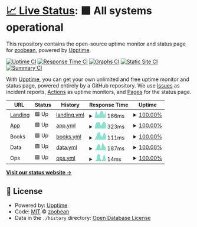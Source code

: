 # [📈 Live Status](https://zoobean.github.io/status): <!--live status--> **🟩 All systems operational**

This repository contains the open-source uptime monitor and status page for [zoobean](https://zoobean.github.io/status), powered by [Upptime](https://github.com/upptime/upptime).

[![Uptime CI](https://github.com/zoobean/status/workflows/Uptime%20CI/badge.svg)](https://github.com/zoobean/status/actions?query=workflow%3A%22Uptime+CI%22)
[![Response Time CI](https://github.com/zoobean/status/workflows/Response%20Time%20CI/badge.svg)](https://github.com/zoobean/status/actions?query=workflow%3A%22Response+Time+CI%22)
[![Graphs CI](https://github.com/zoobean/status/workflows/Graphs%20CI/badge.svg)](https://github.com/zoobean/status/actions?query=workflow%3A%22Graphs+CI%22)
[![Static Site CI](https://github.com/zoobean/status/workflows/Static%20Site%20CI/badge.svg)](https://github.com/zoobean/status/actions?query=workflow%3A%22Static+Site+CI%22)
[![Summary CI](https://github.com/zoobean/status/workflows/Summary%20CI/badge.svg)](https://github.com/zoobean/status/actions?query=workflow%3A%22Summary+CI%22)

With [Upptime](https://upptime.js.org), you can get your own unlimited and free uptime monitor and status page, powered entirely by a GitHub repository. We use [Issues](https://github.com/zoobean/status/issues) as incident reports, [Actions](https://github.com/zoobean/status/actions) as uptime monitors, and [Pages](https://zoobean.github.io/status) for the status page.

<!--start: status pages-->
<!-- This summary is generated by Upptime (https://github.com/upptime/upptime) -->
<!-- Do not edit this manually, your changes will be overwritten -->
<!-- prettier-ignore -->
| URL | Status | History | Response Time | Uptime |
| --- | ------ | ------- | ------------- | ------ |
| <img alt="" src="https://icons.duckduckgo.com/ip3/www.beanstack.com.ico" height="13"> [Landing](https://www.beanstack.com/) | 🟩 Up | [landing.yml](https://github.com/zoobean/status/commits/HEAD/history/landing.yml) | <details><summary><img alt="Response time graph" src="./graphs/landing/response-time-week.png" height="20"> 166ms</summary><br><a href="https://zoobean.github.io/status/history/landing"><img alt="Response time 199" src="https://img.shields.io/endpoint?url=https%3A%2F%2Fraw.githubusercontent.com%2Fzoobean%2Fstatus%2FHEAD%2Fapi%2Flanding%2Fresponse-time.json"></a><br><a href="https://zoobean.github.io/status/history/landing"><img alt="24-hour response time 187" src="https://img.shields.io/endpoint?url=https%3A%2F%2Fraw.githubusercontent.com%2Fzoobean%2Fstatus%2FHEAD%2Fapi%2Flanding%2Fresponse-time-day.json"></a><br><a href="https://zoobean.github.io/status/history/landing"><img alt="7-day response time 166" src="https://img.shields.io/endpoint?url=https%3A%2F%2Fraw.githubusercontent.com%2Fzoobean%2Fstatus%2FHEAD%2Fapi%2Flanding%2Fresponse-time-week.json"></a><br><a href="https://zoobean.github.io/status/history/landing"><img alt="30-day response time 193" src="https://img.shields.io/endpoint?url=https%3A%2F%2Fraw.githubusercontent.com%2Fzoobean%2Fstatus%2FHEAD%2Fapi%2Flanding%2Fresponse-time-month.json"></a><br><a href="https://zoobean.github.io/status/history/landing"><img alt="1-year response time 199" src="https://img.shields.io/endpoint?url=https%3A%2F%2Fraw.githubusercontent.com%2Fzoobean%2Fstatus%2FHEAD%2Fapi%2Flanding%2Fresponse-time-year.json"></a></details> | <details><summary><a href="https://zoobean.github.io/status/history/landing">100.00%</a></summary><a href="https://zoobean.github.io/status/history/landing"><img alt="All-time uptime 100.00%" src="https://img.shields.io/endpoint?url=https%3A%2F%2Fraw.githubusercontent.com%2Fzoobean%2Fstatus%2FHEAD%2Fapi%2Flanding%2Fuptime.json"></a><br><a href="https://zoobean.github.io/status/history/landing"><img alt="24-hour uptime 100.00%" src="https://img.shields.io/endpoint?url=https%3A%2F%2Fraw.githubusercontent.com%2Fzoobean%2Fstatus%2FHEAD%2Fapi%2Flanding%2Fuptime-day.json"></a><br><a href="https://zoobean.github.io/status/history/landing"><img alt="7-day uptime 100.00%" src="https://img.shields.io/endpoint?url=https%3A%2F%2Fraw.githubusercontent.com%2Fzoobean%2Fstatus%2FHEAD%2Fapi%2Flanding%2Fuptime-week.json"></a><br><a href="https://zoobean.github.io/status/history/landing"><img alt="30-day uptime 100.00%" src="https://img.shields.io/endpoint?url=https%3A%2F%2Fraw.githubusercontent.com%2Fzoobean%2Fstatus%2FHEAD%2Fapi%2Flanding%2Fuptime-month.json"></a><br><a href="https://zoobean.github.io/status/history/landing"><img alt="1-year uptime 100.00%" src="https://img.shields.io/endpoint?url=https%3A%2F%2Fraw.githubusercontent.com%2Fzoobean%2Fstatus%2FHEAD%2Fapi%2Flanding%2Fuptime-year.json"></a></details>
| <img alt="" src="https://icons.duckduckgo.com/ip3/zoobean.beanstack.org.ico" height="13"> [App](https://zoobean.beanstack.org/reader365) | 🟩 Up | [app.yml](https://github.com/zoobean/status/commits/HEAD/history/app.yml) | <details><summary><img alt="Response time graph" src="./graphs/app/response-time-week.png" height="20"> 323ms</summary><br><a href="https://zoobean.github.io/status/history/app"><img alt="Response time 390" src="https://img.shields.io/endpoint?url=https%3A%2F%2Fraw.githubusercontent.com%2Fzoobean%2Fstatus%2FHEAD%2Fapi%2Fapp%2Fresponse-time.json"></a><br><a href="https://zoobean.github.io/status/history/app"><img alt="24-hour response time 320" src="https://img.shields.io/endpoint?url=https%3A%2F%2Fraw.githubusercontent.com%2Fzoobean%2Fstatus%2FHEAD%2Fapi%2Fapp%2Fresponse-time-day.json"></a><br><a href="https://zoobean.github.io/status/history/app"><img alt="7-day response time 323" src="https://img.shields.io/endpoint?url=https%3A%2F%2Fraw.githubusercontent.com%2Fzoobean%2Fstatus%2FHEAD%2Fapi%2Fapp%2Fresponse-time-week.json"></a><br><a href="https://zoobean.github.io/status/history/app"><img alt="30-day response time 374" src="https://img.shields.io/endpoint?url=https%3A%2F%2Fraw.githubusercontent.com%2Fzoobean%2Fstatus%2FHEAD%2Fapi%2Fapp%2Fresponse-time-month.json"></a><br><a href="https://zoobean.github.io/status/history/app"><img alt="1-year response time 390" src="https://img.shields.io/endpoint?url=https%3A%2F%2Fraw.githubusercontent.com%2Fzoobean%2Fstatus%2FHEAD%2Fapi%2Fapp%2Fresponse-time-year.json"></a></details> | <details><summary><a href="https://zoobean.github.io/status/history/app">100.00%</a></summary><a href="https://zoobean.github.io/status/history/app"><img alt="All-time uptime 100.00%" src="https://img.shields.io/endpoint?url=https%3A%2F%2Fraw.githubusercontent.com%2Fzoobean%2Fstatus%2FHEAD%2Fapi%2Fapp%2Fuptime.json"></a><br><a href="https://zoobean.github.io/status/history/app"><img alt="24-hour uptime 100.00%" src="https://img.shields.io/endpoint?url=https%3A%2F%2Fraw.githubusercontent.com%2Fzoobean%2Fstatus%2FHEAD%2Fapi%2Fapp%2Fuptime-day.json"></a><br><a href="https://zoobean.github.io/status/history/app"><img alt="7-day uptime 100.00%" src="https://img.shields.io/endpoint?url=https%3A%2F%2Fraw.githubusercontent.com%2Fzoobean%2Fstatus%2FHEAD%2Fapi%2Fapp%2Fuptime-week.json"></a><br><a href="https://zoobean.github.io/status/history/app"><img alt="30-day uptime 100.00%" src="https://img.shields.io/endpoint?url=https%3A%2F%2Fraw.githubusercontent.com%2Fzoobean%2Fstatus%2FHEAD%2Fapi%2Fapp%2Fuptime-month.json"></a><br><a href="https://zoobean.github.io/status/history/app"><img alt="1-year uptime 100.00%" src="https://img.shields.io/endpoint?url=https%3A%2F%2Fraw.githubusercontent.com%2Fzoobean%2Fstatus%2FHEAD%2Fapi%2Fapp%2Fuptime-year.json"></a></details>
| <img alt="" src="https://icons.duckduckgo.com/ip3/null.ico" height="13"> Books | 🟩 Up | [books.yml](https://github.com/zoobean/status/commits/HEAD/history/books.yml) | <details><summary><img alt="Response time graph" src="./graphs/books/response-time-week.png" height="20"> 111ms</summary><br><a href="https://zoobean.github.io/status/history/books"><img alt="Response time 214" src="https://img.shields.io/endpoint?url=https%3A%2F%2Fraw.githubusercontent.com%2Fzoobean%2Fstatus%2FHEAD%2Fapi%2Fbooks%2Fresponse-time.json"></a><br><a href="https://zoobean.github.io/status/history/books"><img alt="24-hour response time 92" src="https://img.shields.io/endpoint?url=https%3A%2F%2Fraw.githubusercontent.com%2Fzoobean%2Fstatus%2FHEAD%2Fapi%2Fbooks%2Fresponse-time-day.json"></a><br><a href="https://zoobean.github.io/status/history/books"><img alt="7-day response time 111" src="https://img.shields.io/endpoint?url=https%3A%2F%2Fraw.githubusercontent.com%2Fzoobean%2Fstatus%2FHEAD%2Fapi%2Fbooks%2Fresponse-time-week.json"></a><br><a href="https://zoobean.github.io/status/history/books"><img alt="30-day response time 161" src="https://img.shields.io/endpoint?url=https%3A%2F%2Fraw.githubusercontent.com%2Fzoobean%2Fstatus%2FHEAD%2Fapi%2Fbooks%2Fresponse-time-month.json"></a><br><a href="https://zoobean.github.io/status/history/books"><img alt="1-year response time 214" src="https://img.shields.io/endpoint?url=https%3A%2F%2Fraw.githubusercontent.com%2Fzoobean%2Fstatus%2FHEAD%2Fapi%2Fbooks%2Fresponse-time-year.json"></a></details> | <details><summary><a href="https://zoobean.github.io/status/history/books">100.00%</a></summary><a href="https://zoobean.github.io/status/history/books"><img alt="All-time uptime 100.00%" src="https://img.shields.io/endpoint?url=https%3A%2F%2Fraw.githubusercontent.com%2Fzoobean%2Fstatus%2FHEAD%2Fapi%2Fbooks%2Fuptime.json"></a><br><a href="https://zoobean.github.io/status/history/books"><img alt="24-hour uptime 100.00%" src="https://img.shields.io/endpoint?url=https%3A%2F%2Fraw.githubusercontent.com%2Fzoobean%2Fstatus%2FHEAD%2Fapi%2Fbooks%2Fuptime-day.json"></a><br><a href="https://zoobean.github.io/status/history/books"><img alt="7-day uptime 100.00%" src="https://img.shields.io/endpoint?url=https%3A%2F%2Fraw.githubusercontent.com%2Fzoobean%2Fstatus%2FHEAD%2Fapi%2Fbooks%2Fuptime-week.json"></a><br><a href="https://zoobean.github.io/status/history/books"><img alt="30-day uptime 100.00%" src="https://img.shields.io/endpoint?url=https%3A%2F%2Fraw.githubusercontent.com%2Fzoobean%2Fstatus%2FHEAD%2Fapi%2Fbooks%2Fuptime-month.json"></a><br><a href="https://zoobean.github.io/status/history/books"><img alt="1-year uptime 100.00%" src="https://img.shields.io/endpoint?url=https%3A%2F%2Fraw.githubusercontent.com%2Fzoobean%2Fstatus%2FHEAD%2Fapi%2Fbooks%2Fuptime-year.json"></a></details>
| <img alt="" src="https://icons.duckduckgo.com/ip3/null.ico" height="13"> Data | 🟩 Up | [data.yml](https://github.com/zoobean/status/commits/HEAD/history/data.yml) | <details><summary><img alt="Response time graph" src="./graphs/data/response-time-week.png" height="20"> 187ms</summary><br><a href="https://zoobean.github.io/status/history/data"><img alt="Response time 331" src="https://img.shields.io/endpoint?url=https%3A%2F%2Fraw.githubusercontent.com%2Fzoobean%2Fstatus%2FHEAD%2Fapi%2Fdata%2Fresponse-time.json"></a><br><a href="https://zoobean.github.io/status/history/data"><img alt="24-hour response time 207" src="https://img.shields.io/endpoint?url=https%3A%2F%2Fraw.githubusercontent.com%2Fzoobean%2Fstatus%2FHEAD%2Fapi%2Fdata%2Fresponse-time-day.json"></a><br><a href="https://zoobean.github.io/status/history/data"><img alt="7-day response time 187" src="https://img.shields.io/endpoint?url=https%3A%2F%2Fraw.githubusercontent.com%2Fzoobean%2Fstatus%2FHEAD%2Fapi%2Fdata%2Fresponse-time-week.json"></a><br><a href="https://zoobean.github.io/status/history/data"><img alt="30-day response time 237" src="https://img.shields.io/endpoint?url=https%3A%2F%2Fraw.githubusercontent.com%2Fzoobean%2Fstatus%2FHEAD%2Fapi%2Fdata%2Fresponse-time-month.json"></a><br><a href="https://zoobean.github.io/status/history/data"><img alt="1-year response time 331" src="https://img.shields.io/endpoint?url=https%3A%2F%2Fraw.githubusercontent.com%2Fzoobean%2Fstatus%2FHEAD%2Fapi%2Fdata%2Fresponse-time-year.json"></a></details> | <details><summary><a href="https://zoobean.github.io/status/history/data">100.00%</a></summary><a href="https://zoobean.github.io/status/history/data"><img alt="All-time uptime 99.97%" src="https://img.shields.io/endpoint?url=https%3A%2F%2Fraw.githubusercontent.com%2Fzoobean%2Fstatus%2FHEAD%2Fapi%2Fdata%2Fuptime.json"></a><br><a href="https://zoobean.github.io/status/history/data"><img alt="24-hour uptime 100.00%" src="https://img.shields.io/endpoint?url=https%3A%2F%2Fraw.githubusercontent.com%2Fzoobean%2Fstatus%2FHEAD%2Fapi%2Fdata%2Fuptime-day.json"></a><br><a href="https://zoobean.github.io/status/history/data"><img alt="7-day uptime 100.00%" src="https://img.shields.io/endpoint?url=https%3A%2F%2Fraw.githubusercontent.com%2Fzoobean%2Fstatus%2FHEAD%2Fapi%2Fdata%2Fuptime-week.json"></a><br><a href="https://zoobean.github.io/status/history/data"><img alt="30-day uptime 100.00%" src="https://img.shields.io/endpoint?url=https%3A%2F%2Fraw.githubusercontent.com%2Fzoobean%2Fstatus%2FHEAD%2Fapi%2Fdata%2Fuptime-month.json"></a><br><a href="https://zoobean.github.io/status/history/data"><img alt="1-year uptime 99.97%" src="https://img.shields.io/endpoint?url=https%3A%2F%2Fraw.githubusercontent.com%2Fzoobean%2Fstatus%2FHEAD%2Fapi%2Fdata%2Fuptime-year.json"></a></details>
| <img alt="" src="https://icons.duckduckgo.com/ip3/null.ico" height="13"> Ops | 🟩 Up | [ops.yml](https://github.com/zoobean/status/commits/HEAD/history/ops.yml) | <details><summary><img alt="Response time graph" src="./graphs/ops/response-time-week.png" height="20"> 14ms</summary><br><a href="https://zoobean.github.io/status/history/ops"><img alt="Response time 31" src="https://img.shields.io/endpoint?url=https%3A%2F%2Fraw.githubusercontent.com%2Fzoobean%2Fstatus%2FHEAD%2Fapi%2Fops%2Fresponse-time.json"></a><br><a href="https://zoobean.github.io/status/history/ops"><img alt="24-hour response time 6" src="https://img.shields.io/endpoint?url=https%3A%2F%2Fraw.githubusercontent.com%2Fzoobean%2Fstatus%2FHEAD%2Fapi%2Fops%2Fresponse-time-day.json"></a><br><a href="https://zoobean.github.io/status/history/ops"><img alt="7-day response time 14" src="https://img.shields.io/endpoint?url=https%3A%2F%2Fraw.githubusercontent.com%2Fzoobean%2Fstatus%2FHEAD%2Fapi%2Fops%2Fresponse-time-week.json"></a><br><a href="https://zoobean.github.io/status/history/ops"><img alt="30-day response time 27" src="https://img.shields.io/endpoint?url=https%3A%2F%2Fraw.githubusercontent.com%2Fzoobean%2Fstatus%2FHEAD%2Fapi%2Fops%2Fresponse-time-month.json"></a><br><a href="https://zoobean.github.io/status/history/ops"><img alt="1-year response time 31" src="https://img.shields.io/endpoint?url=https%3A%2F%2Fraw.githubusercontent.com%2Fzoobean%2Fstatus%2FHEAD%2Fapi%2Fops%2Fresponse-time-year.json"></a></details> | <details><summary><a href="https://zoobean.github.io/status/history/ops">100.00%</a></summary><a href="https://zoobean.github.io/status/history/ops"><img alt="All-time uptime 99.63%" src="https://img.shields.io/endpoint?url=https%3A%2F%2Fraw.githubusercontent.com%2Fzoobean%2Fstatus%2FHEAD%2Fapi%2Fops%2Fuptime.json"></a><br><a href="https://zoobean.github.io/status/history/ops"><img alt="24-hour uptime 100.00%" src="https://img.shields.io/endpoint?url=https%3A%2F%2Fraw.githubusercontent.com%2Fzoobean%2Fstatus%2FHEAD%2Fapi%2Fops%2Fuptime-day.json"></a><br><a href="https://zoobean.github.io/status/history/ops"><img alt="7-day uptime 100.00%" src="https://img.shields.io/endpoint?url=https%3A%2F%2Fraw.githubusercontent.com%2Fzoobean%2Fstatus%2FHEAD%2Fapi%2Fops%2Fuptime-week.json"></a><br><a href="https://zoobean.github.io/status/history/ops"><img alt="30-day uptime 100.00%" src="https://img.shields.io/endpoint?url=https%3A%2F%2Fraw.githubusercontent.com%2Fzoobean%2Fstatus%2FHEAD%2Fapi%2Fops%2Fuptime-month.json"></a><br><a href="https://zoobean.github.io/status/history/ops"><img alt="1-year uptime 99.63%" src="https://img.shields.io/endpoint?url=https%3A%2F%2Fraw.githubusercontent.com%2Fzoobean%2Fstatus%2FHEAD%2Fapi%2Fops%2Fuptime-year.json"></a></details>

<!--end: status pages-->

[**Visit our status website →**](https://zoobean.github.io/status)

## 📄 License

- Powered by: [Upptime](https://github.com/upptime/upptime)
- Code: [MIT](./LICENSE) © [zoobean](https://zoobean.github.io/status)
- Data in the `./history` directory: [Open Database License](https://opendatacommons.org/licenses/odbl/1-0/)
